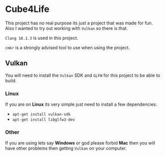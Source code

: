 # Cube4Life

This project has no real purpose its just a project that was made for fun.
Also I wanted to try out working with `Vulkan` so there is that.

`Clang 18.1.3` is used in this project.

`cmkr` is a strongly advised tool to use when using the project.

## Vulkan
You will need to install the `Vulkan` SDK and `GLFW` for this project to be able to build.

### Linux
If you are on **Linux** its very simple just need to install a few dependencies:
- `apt-get install vulkan-sdk`
- `apt-get install libglfw3-dev`

### Other
If you are using lets say **Windows** or god please forbid **Mac** then you will have other problems then getting `Vulkan` on your computer.
